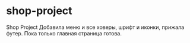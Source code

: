 # shop-project
Shop Project
Добавила меню и все ховеры, шрифт и иконки, прижала футер. 
Пока только главная страница готова.
